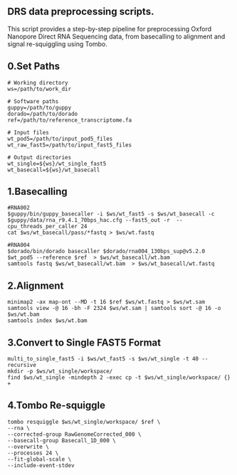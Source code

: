 ## DRS data preprocessing scripts.
This script provides a step-by-step pipeline for preprocessing Oxford Nanopore Direct RNA Sequencing data, from basecalling to alignment and signal re-squiggling using Tombo.
## 0.Set Paths
```
# Working directory
ws=/path/to/work_dir

# Software paths
guppy=/path/to/guppy
dorado=/path/to/dorado
ref=/path/to/reference_transcriptome.fa

# Input files
wt_pod5=/path/to/input_pod5_files
wt_raw_fast5=/path/to/input_fast5_files

# Output directories
wt_single=${ws}/wt_single_fast5
wt_basecall=${ws}/wt_basecall
```
## 1.Basecalling
```
#RNA002
$guppy/bin/guppy_basecaller -i $ws/wt_fast5 -s $ws/wt_basecall -c $guppy/data/rna_r9.4.1_70bps_hac.cfg --fast5_out -r  --cpu_threads_per_caller 24
cat $ws/wt_basecall/pass/*fastq > $ws/wt.fastq

#RNA004
$dorado/bin/dorado basecaller $dorado/rna004_130bps_sup@v5.2.0  $wt_pod5 --reference $ref  > $ws/wt_basecall/wt.bam
samtools fastq $ws/wt_basecall/wt.bam  > $ws/wt_basecall/wt.fastq
```
## 2.Alignment
```
minimap2 -ax map-ont --MD -t 16 $ref $ws/wt.fastq > $ws/wt.sam
samtools view -@ 16 -bh -F 2324 $ws/wt.sam | samtools sort -@ 16 -o $ws/wt.bam
samtools index $ws/wt.bam
```
## 3.Convert to Single FAST5 Format
```
multi_to_single_fast5 -i $ws/wt_fast5 -s $ws/wt_single -t 40 --recursive
mkdir -p $ws/wt_single/workspace/
find $ws/wt_single -mindepth 2 -exec cp -t $ws/wt_single/workspace/ {} +
```
## 4.Tombo Re-squiggle
```
tombo resquiggle $ws/wt_single/workspace/ $ref \
--rna \
--corrected-group RawGenomeCorrected_000 \
--basecall-group Basecall_1D_000 \
--overwrite \
--processes 24 \
--fit-global-scale \
--include-event-stdev
```
